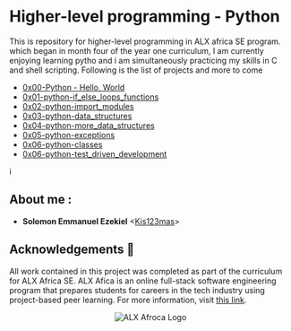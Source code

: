 # Higher-level programming - Python

 This is repository for higher-level programming in ALX africa SE program. which began in month four of the year one curriculum, I am currently enjoying learning pytho and i am simultaneously practicing my skills in C and shell scripting.
Following is the list of projects and more to come

 * [0x00-Python - Hello, World](./0x00-python-hello_world)
 * [0x01-python-if_else_loops_functions](./0x01-python-if_else_loops_functions)
 * [0x02-python-import_modules](./0x02-python-import_modules)
 * [0x03-python-data_structures](./0x03-python-data_structures)
 * [0x04-python-more_data_structures](./0x04-python-more_data_structures)
 * [0x05-python-exceptions](./0x05-python-exceptions)
 * [0x06-python-classes](./0x06-oython-classes)
 * [0x06-python-test_driven_development](./0x06-python-test_driven_development)



i
 ## About me :
 * **Solomon Emmanuel Ezekiel** <[Kis123mas](https://github.com/Kis123mas)>

 ## Acknowledgements :pray:

All work contained in this project was completed as part of the curriculum for
ALX Africa SE. ALX Afica is an online full-stack software
engineering program that prepares students for careers in the tech industry
using project-based peer learning. For more information, visit
[this link](https://www.alxafrica.com//).

<p align="center">
  <img src="http://www.alxafrica.com/wp-content/uploads/2022/01/header-logo.png"
       alt="ALX Afroca Logo"
  >
</p>
